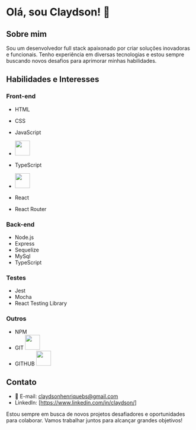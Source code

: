 # Olá, sou Claydson! 👋

## Sobre mim

Sou um desenvolvedor full stack apaixonado por criar soluções inovadoras e funcionais.
Tenho experiência em diversas tecnologias e estou sempre buscando novos desafios para aprimorar minhas habilidades.

## Habilidades e Interesses

### Front-end

- HTML
- CSS
- JavaScript
- <img src="https://cdn.jsdelivr.net/gh/devicons/devicon/icons/javascript/javascript-original.svg"   width="40" height="40"/>

- TypeScript
- <img src="https://cdn.jsdelivr.net/gh/devicons/devicon/icons/typescript/typescript-original.svg" width="40" height="40" />
          
- React
- React Router

### Back-end

- Node.js
- Express
- Sequelize
- MySql
- TypeScript

### Testes

- Jest
- Mocha
- React Testing Library

### Outros

- NPM
- GIT <img loading="lazy" src="https://cdn.jsdelivr.net/gh/devicons/devicon/icons/git/git-original.svg" width="40" height="40"/>
- GITHUB   <img src="https://cdn.jsdelivr.net/gh/devicons/devicon/icons/github/github-original.svg"  width="40" height="40"/>
          

           
## Contato

- 📧 E-mail: claydsonhenriquebs@gmail.com
- LinkedIn: [https://www.linkedin.com/in/claydson/]

Estou sempre em busca de novos projetos desafiadores e oportunidades para colaborar. Vamos trabalhar juntos para alcançar grandes objetivos!
